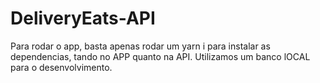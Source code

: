 # DeliveryEats-API
Para rodar o app, basta apenas rodar um yarn i para instalar as dependencias, tando no APP quanto na API. Utilizamos um banco lOCAL para o desenvolvimento.

